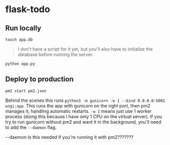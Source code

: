 # flask-todo

## Run locally

```
touch app.db
```

> I don't have a script for it yet, but you'll also have to initialize the database before running the server.

```
python app.py
```

## Deploy to production

```
pm2 start pm2.json
```

Behind the scenes this runs `python3 -m gunicorn -w 1 --bind 0.0.0.0:5001 wsgi:app`. This runs the app with gunicorn on the right port, then pm2 manages it, handling automatic restarts. `-w 1` means just use 1 worker process (doing this because I have only 1 CPU on the virtual server). If you try to run gunicorn without pm2 and want it in the background, you'll need to add the `--daemon` flag.

--daemon Is this needed if you're running it with pm2???????

